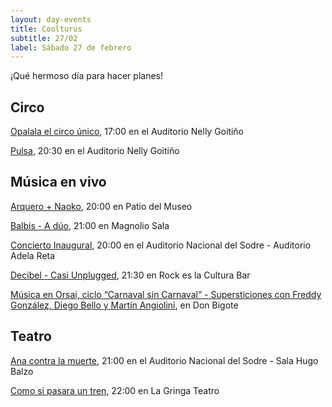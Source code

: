 ```yaml
---
layout: day-events
title: Coolturus
subtitle: 27/02
label: Sábado 27 de febrero
---
```

¡Qué hermoso día para hacer planes!

## Circo

[Opalala el circo único](https://www.tickantel.com.uy/inicio/espectaculo/40009534/espectaculo/Opalal%C3%A1%20-%20El%20Circo%20%C3%BAnico?1), 17:00 en el Auditorio Nelly Goitiño

[Pulsa](http://www.auditorionellygoitiño.gub.uy/index.php/programacion/item/pulsa.html), 20:30 en el Auditorio Nelly Goitiño

## Música en vivo

[Arquero + Naoko](https://www.instagram.com/saladelmuseo/), 20:00 en Patio del Museo

[Balbis - A dúo](https://magnoliosala.uy/evento/balbis), 21:00 en Magnolio Sala

[Concierto Inaugural](https://sodre.gub.uy/evento/concierto-inaugural/), 20:00 en el Auditorio Nacional del Sodre - Auditorio Adela Reta

[Decibel - Casi Unplugged](https://instagram.com/rockeslaculturabar?igshid=8jjuuew9mw3m), 21:30 en Rock es la Cultura Bar

[Música en Orsai, ciclo “Carnaval sin Carnaval” - Supersticiones con Freddy González, Diego Bello y Martín Angiolini](https://instagram.com/restaurantedonbigote?igshid=164zq44egnbtq), en Don Bigote

## Teatro

[Ana contra la muerte](https://www.tickantel.com.uy/inicio/espectaculo/40009531/espectaculo/Ana%20contra%20la%20muerte?2), 21:00 en el Auditorio Nacional del Sodre - Sala Hugo Balzo

[Como si pasara un tren](https://www.instagram.com/lagringateatro/?hl=es), 22:00 en La Gringa Teatro
